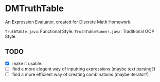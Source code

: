 # DMTruthTable
An Expression Evaluator, created for Discrete Math Homework.

`TruthTable.java`: Functional Style.
`TruthTableRunner.java`: Traditional OOP Style.

## TODO
- [x] make it usable.
- [ ] find a more elegent way of inputting expressions (maybe text parsing?)
- [ ] find a more efficient way of creating combinations (maybe iterator?)
